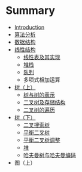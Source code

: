 # Summary

* [Introduction](README.md)
* [算法分析](algorithmAnalysis.md)
* [数据结构](shu_ju_jie_gou.md)
* [线性结构](xian_xing_jie_gou.md)
   * [线性表及其实现](xian_xing_biao_ji_qi_shi_xian.md)
   * [堆栈](dui_zhan.md)
   * [队列](dui_lie.md)
   * 多项式相加运算
* [树（上）](shu.md)
   * [树与树的表示](shu_yu_shu_de_biao_shi.md)
   * [二叉树及存储结构](er_cha_shu_ji_cun_chu_jie_gou.md)
   * [二叉树的遍历](er_cha_shu_de_bian_li.md)
* [树（下）](shu_ff08_xia_ff09.md)
   * [二叉搜索树](er_cha_sou_suo_shu.md)
   * [平衡二叉树](ping_heng_er_cha_shu.md)
   * [平衡二叉树调整](ping_heng_er_cha_shu_diao_zheng.md)
   * [堆](dui.md)
   * [哈夫曼树与哈夫曼编码](ha_fu_man_shu_yu_ha_fu_man_bian_ma.md)
* 图（上）


